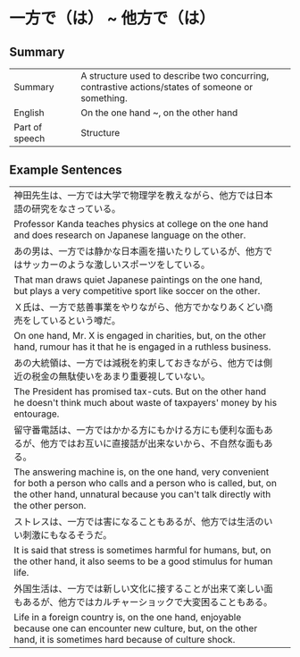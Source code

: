 # 一方で（は） ~ 他方で（は）

## Summary

<table><tr>   <td>Summary<td>   <td>A structure used to describe two concurring, contrastive actions/states of someone or something.</td><tr><tr>   <td>English<td>   <td>On the one hand ~, on the other hand</td><tr><tr>   <td>Part of speech<td>   <td>Structure</td><tr></table></table></table>

## Example Sentences

<table><tr><td>神田先生は、一方では大学で物理学を教えながら、他方では日本語の研究をなさっている。<td><tr><tr><td>Professor Kanda teaches physics at college on the one hand and does research on Japanese language on the other.<td><tr><tr><td>あの男は、一方では静かな日本画を描いたりしているが、他方ではサッカーのような激しいスポーツをしている。<td><tr><tr><td>That man draws quiet Japanese paintings on the one hand, but plays a very competitive sport like soccer on the other.<td><tr><tr><td>Ｘ氏は、一方で慈善事業をやりながら、他方でかなりあくどい商売をしているという噂だ。<td><tr><tr><td>On one hand, Mr. X is engaged in charities, but, on the other hand, rumour has it that he is engaged in a ruthless business.<td><tr><tr><td>あの大統領は、一方では減税を約束しておきながら、他方では側近の税金の無駄使いをあまり重要視していない。<td><tr><tr><td>The President has promised tax-cuts. But on the other hand he doesn't think much about waste of taxpayers' money by his entourage.<td><tr><tr><td>留守番電話は、一方ではかかる方にもかける方にも便利な面もあるが、他方ではお互いに直接話が出来ないから、不自然な面もある。<td><tr><tr><td>The answering machine is, on the one hand, very convenient for both a person who calls and a person who is called, but, on the other hand, unnatural because you can't talk directly with the other person.<td><tr><tr><td>ストレスは、一方では害になることもあるが、他方では生活のいい刺激にもなるそうだ。<td><tr><tr><td>It is said that stress is sometimes harmful for humans, but, on the other hand, it also seems to be a good stimulus for human life.<td><tr><tr><td>外国生活は、一方では新しい文化に接することが出来て楽しい面もあるが、他方ではカルチャーショックで大変困ることもある。<td><tr><tr><td>Life in a foreign country is, on the one hand, enjoyable because one can encounter new culture, but, on the other hand, it is sometimes hard because of culture shock.<td><tr></table>


